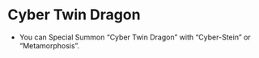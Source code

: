 # Cyber Twin Dragon

*   You can Special Summon “Cyber Twin Dragon” with “Cyber-Stein” or “Metamorphosis”.
